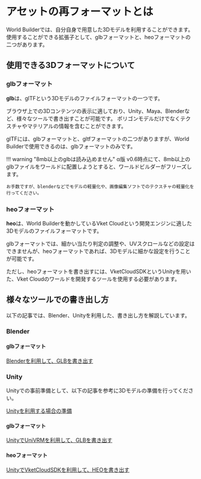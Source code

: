 # アセットの再フォーマットとは

World Builderでは、自分自身で用意した3Dモデルを利用することができます。
使用することができる拡張子として、glbフォーマットと、heoフォーマットの二つがあります。

## 使用できる3Dフォーマットについて
### glbフォーマット
**glb**は、glTFという3Dモデルのファイルフォーマットの一つです。

ブラウザ上での3Dコンテンツの表示に適しており、Unity、Maya、Blenderなど、様々なツールで書き出すことが可能です。
ポリゴンモデルだけでなくテクスチャやマテリアルの情報を含むことができます。

glTFには、glbフォーマットと、gltfフォーマットの二つがありますが、World Builderで使用できるのは、glbフォーマットのみです。

!!! warning "8mb以上のglbは読み込めません"
    α版 v0.6時点にて、8mb以上のglbファイルをワールドに配置しようとすると、ワールドビルダーがフリーズします。
    
    お手数ですが、blenderなどでモデルの軽量化や、画像編集ソフトでのテクスチャの軽量化を行ってください。

### heoフォーマット
**heo**は、World Builderを動かしているVket Cloudという開発エンジンに適した3Dモデルのファイルフォーマットです。

glbフォーマットでは、細かい当たり判定の調整や、UVスクロールなどの設定はできませんが、heoフォーマットであれば、3Dモデルに細かな設定を行うことが可能です。

ただし、heoフォーマットを書き出すには、VketCloudSDKというUnityを用いた、Vket Cloudのワールドを開発するツールを使用する必要があります。

## 様々なツールでの書き出し方
以下の記事では、Blender、Unityを利用した、書き出し方を解説しています。

### Blender
#### glbフォーマット
[Blenderを利用して、GLBを書き出す](GettingStarted/Reformatting3DModels/ExportingGLBUsingBlender.md)

### Unity
Unityでの事前準備として、以下の記事を参考に3Dモデルの準備を行ってください。

[Unityを利用する場合の準備](GettingStarted\Reformatting3DModels\PreparationUnity.md)

#### glbフォーマット
[UnityでUniVRMを利用して、GLBを書き出す](GettingStarted\Reformatting3DModels\ExportingGLBUsingUniVRM.md)

#### heoフォーマット
[UnityでVketCloudSDKを利用して、HEOを書き出す](GettingStarted\Reformatting3DModels\ExportingHEOUsingVketCloudSDK.md)


